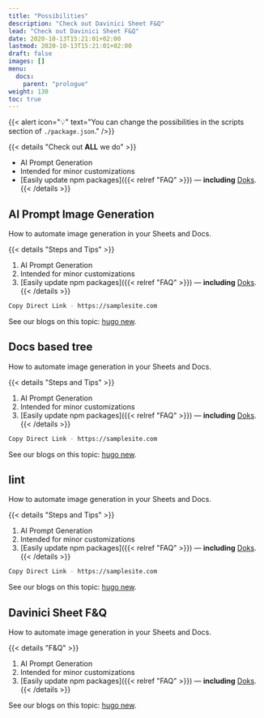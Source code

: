```yaml
---
title: "Possibilities"
description: "Check out Davinici Sheet F&Q"
lead: "Check out Davinici Sheet F&Q"
date: 2020-10-13T15:21:01+02:00
lastmod: 2020-10-13T15:21:01+02:00
draft: false
images: []
menu:
  docs:
    parent: "prologue"
weight: 130
toc: true
---
```


{{< alert icon="💡" text="You can change the possibilities in the scripts section of `./package.json`." />}}

{{< details "Check out <b>ALL</b> we do" >}}
- AI Prompt Generation
- Intended for minor customizations
- [Easily update npm packages]({{< relref "FAQ" >}}) — __including__ [Doks](https://www.npmjs.com/package/@hyas/doks).
{{< /details >}}

## AI Prompt Image Generation

How to automate image generation in your Sheets and Docs.

{{< details "Steps and Tips" >}}
1. AI Prompt Generation
2. Intended for minor customizations
3. [Easily update npm packages]({{< relref "FAQ" >}}) — __including__ [Doks](https://www.npmjs.com/package/@hyas/doks).
{{< /details >}}

```bash
Copy Direct Link - https://samplesite.com
```

See our blogs on this topic: [hugo new](https://gohugo.io/possibilities/hugo_new/).

## Docs based tree

How to automate image generation in your Sheets and Docs.

{{< details "Steps and Tips" >}}
1. AI Prompt Generation
2. Intended for minor customizations
3. [Easily update npm packages]({{< relref "FAQ" >}}) — __including__ [Doks](https://www.npmjs.com/package/@hyas/doks).
{{< /details >}}

```bash
Copy Direct Link - https://samplesite.com
```

See our blogs on this topic: [hugo new](https://gohugo.io/possibilities/hugo_new/).

## lint

How to automate image generation in your Sheets and Docs.

{{< details "Steps and Tips" >}}
1. AI Prompt Generation
2. Intended for minor customizations
3. [Easily update npm packages]({{< relref "FAQ" >}}) — __including__ [Doks](https://www.npmjs.com/package/@hyas/doks).
{{< /details >}}

```bash
Copy Direct Link - https://samplesite.com
```

See our blogs on this topic: [hugo new](https://gohugo.io/possibilities/hugo_new/).

## Davinici Sheet F&Q

How to automate image generation in your Sheets and Docs.

{{< details "F&Q" >}}
1. AI Prompt Generation
2. Intended for minor customizations
3. [Easily update npm packages]({{< relref "FAQ" >}}) — __including__ [Doks](https://www.npmjs.com/package/@hyas/doks).
{{< /details >}}

See our blogs on this topic: [hugo new](https://gohugo.io/possibilities/hugo_new/).